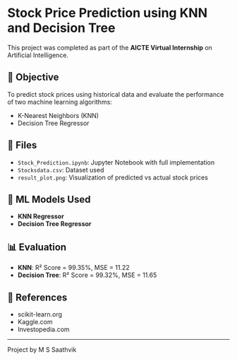# Stock Price Prediction using KNN and Decision Tree

This project was completed as part of the **AICTE Virtual Internship** on Artificial Intelligence.

## 📌 Objective
To predict stock prices using historical data and evaluate the performance of two machine learning algorithms:
- K-Nearest Neighbors (KNN)
- Decision Tree Regressor

## 📁 Files
- `Stock_Prediction.ipynb`: Jupyter Notebook with full implementation
- `Stocksdata.csv`: Dataset used
- `result_plot.png`: Visualization of predicted vs actual stock prices

## 🧠 ML Models Used
- **KNN Regressor**
- **Decision Tree Regressor**

## 📊 Evaluation
- **KNN**: R² Score = 99.35%, MSE = 11.22
- **Decision Tree**: R² Score = 99.32%, MSE = 11.65


## 🔗 References
- scikit-learn.org
- Kaggle.com
- Investopedia.com

---
Project by M S Saathvik 
